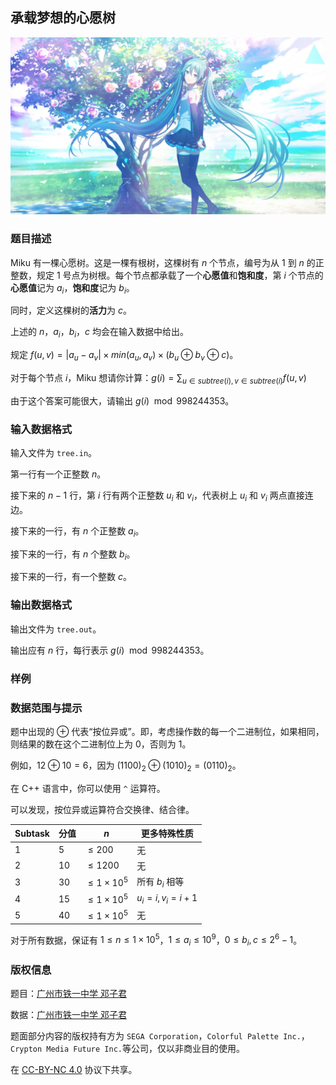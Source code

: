 ## 承载梦想的心愿树

![在心愿重合的地方](./card_021_016_normal_compressed.jpg)

### 题目描述

Miku 有一棵心愿树。这是一棵有根树，这棵树有 $n$  个节点，编号为从 $1$ 到 $n$ 的正整数，规定 $1$ 号点为树根。每个节点都承载了一个**心愿值**和**饱和度**，第 $i$ 个节点的**心愿值**记为 $a_i$，**饱和度**记为 $b_i$。

同时，定义这棵树的**活力**为 $c$。

上述的 $n$，$a_i$，$b_i$，$c$ 均会在输入数据中给出。

规定 $f(u,v)=|a_u-a_v|\times min(a_u,a_v)\times(b_u\oplus b_v\oplus c)$。

对于每个节点 $i$，Miku 想请你计算：$g(i)=\sum_{u\in subtree(i),v\in subtree(i)}f(u,v)$

由于这个答案可能很大，请输出 $g(i)\mod998244353$。 

### 输入数据格式

输入文件为 `tree.in`。

第一行有一个正整数 $n$。

接下来的 $n-1$ 行，第 $i$ 行有两个正整数 $u_i$ 和 $v_i$，代表树上 $u_i$ 和 $v_i$ 两点直接连边。

接下来的一行，有 $n$ 个正整数 $a_i$。

接下来的一行，有 $n$ 个整数 $b_i$。

接下来的一行，有一个整数 $c$。

### 输出数据格式

输出文件为 `tree.out`。

输出应有 $n$ 行，每行表示 $g(i)\mod998244353$。

### 样例

### 数据范围与提示

题中出现的 $\oplus$ 代表“按位异或”。即，考虑操作数的每一个二进制位，如果相同，则结果的数在这个二进制位上为 $0$，否则为 $1$。

例如，$12\oplus10=6$，因为 $(1100)_2\oplus(1010)_2=(0110)_2$。

在 C++ 语言中，你可以使用 `^` 运算符。

可以发现，按位异或运算符合交换律、结合律。

| Subtask | 分值 | $n$              | 更多特殊性质    |
| ------- | ---- | ---------------- | --------------- |
| 1       | 5    | $\le 200$        | 无              |
| 2       | 10   | $\le1200$        | 无              |
| 3       | 30   | $\le1\times10^5$ | 所有 $b_i$ 相等 |
| 4       | 15   | $\le1\times10^5$ | $u_i=i,v_i=i+1$ |
| 5       | 40   | $\le1\times10^5$ | 无              |

对于所有数据，保证有 $1\le n\le1\times10^5$，$1\le a_i\le10^9$，$0\le b_i,c\le2^6-1$。

### 版权信息

题目：[广州市铁一中学 邓子君](https://www.luogu.com.cn/user/387836)

数据：[广州市铁一中学 邓子君](https://www.luogu.com.cn/user/387836)

题面部分内容的版权持有方为 `SEGA Corporation`，`Colorful Palette Inc.`，`Crypton Media Future Inc.`等公司，仅以非商业目的使用。

在 [CC-BY-NC 4.0](https://creativecommons.org/licenses/by-nc/4.0/legalcode.zh-hans) 协议下共享。